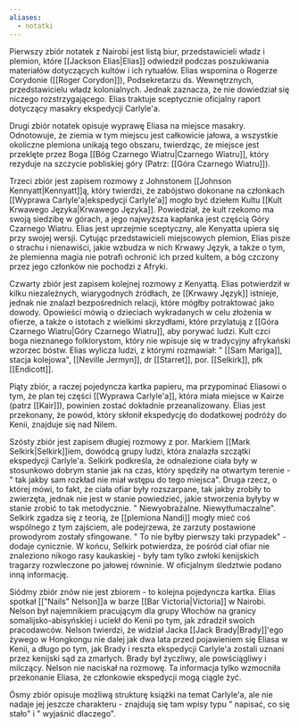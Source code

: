 ```yaml
---
aliases:
  - notatki
---
```



Pierwszy zbiór notatek z Nairobi jest listą biur, przedstawicieli władz i plemion, które [[Jackson Elias|Elias]] odwiedził podczas poszukiwania materiałów dotyczących kultów i ich rytuałów. Elias wspomina o Rogerze Corydonie ([[Roger Corydon]]), Podsekretarzu ds. Wewnętrznych, przedstawicielu władz kolonialnych. Jednak zaznacza, że nie dowiedział się niczego rozstrzygającego. Elias traktuje sceptycznie oficjalny raport dotyczący masakry ekspedycji Carlyle'a. 

Drugi zbiór notatek opisuje wyprawę Eliasa na miejsce masakry. Odnotowuje, że ziemia w tym miejscu jest całkowicie jałowa, a wszystkie okoliczne plemiona unikają tego obszaru, twierdząc, że miejsce jest przeklęte przez Boga [[Bóg Czarnego Wiatru|Czarnego Wiatru]], który rezyduje na szczycie pobliskiej góry (Patrz: [[Góra Czarnego Wiatru]]). 

Trzeci zbiór jest zapisem rozmowy z Johnstonem [[Johnson Kennyatt|Kennyatt]]ą, który twierdzi, że zabójstwo dokonane na członkach [[Wyprawa Carlyle'a|ekspedycji Carlyle'a]] mogło być dziełem Kultu [[Kult Krwawego Języka|Krwawego Języka]]. Powiedział, że kult rzekomo ma swoją siedzibę w górach, a jego najwyższa kapłanka jest częścią Góry Czarnego Wiatru. Elias jest uprzejmie sceptyczny, ale Kenyatta upiera się przy swojej wersji. Cytując przedstawicieli miejscowych plemion, Elias pisze o strachu i nienawiści, jakie wzbudza w nich Krwawy Język, a także o tym, że plemienna magia nie potrafi ochronić ich przed kultem, a bóg czczony przez jego członków nie pochodzi z Afryki. 

Czwarty zbiór jest zapisem kolejnej rozmowy z Kenyattą. Elias potwierdził w kilku niezależnych, wiarygodnych źródłach, że [[Krwawy Język]] istnieje, jednak nie znalazł bezpośrednich relacji, które mógłby potraktować jako dowody. Opowieści mówią o dzieciach wykradanych w celu złożenia w ofierze, a także o istotach z wielkimi skrzydłami, które przylatują z [[Góra Czarnego Wiatru|Góry Czarnego Wiatru]], aby porywać ludzi. Kult czci boga nieznanego folklorystom, który nie wpisuje się w tradycyjny afrykański wzorzec bóstw. Elias wylicza ludzi, z którymi rozmawiał: " [[Sam Mariga]], stacja kolejowa", [[Neville Jermyn]], dr [[Starret]], por. [[Selkirk]], płk [[Endicott]]. 

Piąty zbiór, a raczej pojedyncza kartka papieru, ma przypominać Eliasowi o tym, że plan tej części [[Wyprawa Carlyle'a]], która miała miejsce w Kairze (patrz [[Kair]]), powinien zostać dokładnie przeanalizowany. Elias jest przekonany, że powód, który skłonił ekspedycję do dodatkowej podróży do Kenii, znajduje się nad Nilem. 

Szósty zbiór jest zapisem długiej rozmowy z por. Markiem [[Mark Selkirk|Selkirk]]iem, dowódcą grupy ludzi, która znalazła szczątki ekspedycji Carlyle'a. Selkirk podkreśla, że odnalezione ciała były w stosunkowo dobrym stanie jak na czas, który spędziły na otwartym terenie - " tak jakby sam rozkład nie miał wstępu do tego miejsca". Druga rzecz, o której mówi, to fakt, że ciała ofiar były rozszarpane, tak jakby zrobiły to zwierzęta, jednak nie jest w stanie powiedzieć, jakie stworzenia byłyby w stanie zrobić to tak metodycznie. " Niewyobrażalne. Niewytłumaczalne". Selkirk zgadza się z teorią, że [[plemiona Nandi]] mogły mieć coś wspólnego z tym zajściem, ale podejrzewa, że zarzuty postawione prowodyrom zostały sfingowane. " To nie byłby pierwszy taki przypadek" - dodaje cynicznie. W końcu, Selkirk potwierdza, że pośród ciał ofiar nie znaleziono nikogo rasy kaukaskiej - były tam tylko zwłoki kenijskich tragarzy rozwleczone po jałowej równinie. W oficjalnym śledztwie podano inną informację. 

Siódmy zbiór znów nie jest zbiorem - to kolejna pojedyncza kartka. Elias spotkał [["Nails" Nelson]]a w barze [[Bar Victoria|Victoria]] w Nairobi. Nelson był najemnikiem pracującym dla grupy Włochów na granicy somalijsko-abisyńskiej i uciekł do Kenii po tym, jak zdradził swoich pracodawców. Nelson twierdzi, że widział Jacka [[Jack Brady|Brady]]'ego żywego w Hongkongu nie dalej jak dwa lata przed pojawieniem się Eliasa w Kenii, a długo po tym, jak Brady i reszta ekspedycji Carlyle'a zostali uznani przez kenijski sąd za zmarłych. Brady był życzliwy, ale powściągliwy i milczący. Nelson nie naciskał na rozmowę. Ta informacja tylko wzmocniła przekonanie Eliasa, że członkowie ekspedycji mogą ciągle żyć. 

Ósmy zbiór opisuje możliwą strukturę książki na temat Carlyle'a, ale nie nadaje jej jeszcze charakteru - znajdują się tam wpisy typu " napisać, co się stało" i " wyjaśnić dlaczego".